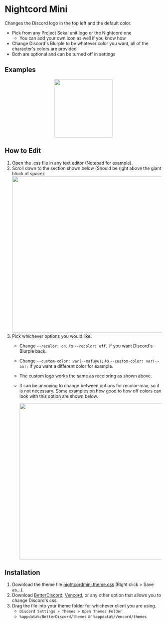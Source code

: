 # Nightcord Mini

Changes the Discord logo in the top left and the default color.
- Pick from any Project Sekai unit logo or the Nightcord one
    - You can add your own icon as well if you know how
- Change Discord's Blurple to be whatever color you want, all of the character's colors are provided 
- Both are optional and can be turned off in settings

## Examples
<img height=187 src="https://raw.githubusercontent.com/dabluee/discord-themes/refs/heads/main/prsk/assets/logoexample.png" style="display: block; margin: 0 auto">

## How to Edit
1. Open the .css file in any text editor (Notepad for example).
2. Scroll down to the section shown below (Should be right above the giant block of space).
    <img width=500 src="https://raw.githubusercontent.com/dabluee/discord-themes/refs/heads/main/prsk/assets/nightcordoptions.png">
3. Pick whichever options you would like.
    - Change `--recolor: on;` to `--recolor: off;` if you want Discord's Blurple back.
    - Change `--custom-color: var(--mafuyu);` to `--custom-color: var(--an);` if you want a different color for example.
    - The custom logo works the same as recoloring as shown above.
    - It can be annoying to change between options for recolor-max, so it is not necessary. Some examples on how good to how off colors can look with this option are shown below.

        <img width=500 src="https://raw.githubusercontent.com/dabluee/discord-themes/refs/heads/main/prsk/assets/blurpleexample.png">

## Installation

1. Download the theme file [nightcordmini.theme.css](https://raw.githubusercontent.com/dabluee/discord-themes/refs/heads/main/prsk/nightcordmini.theme.css) (Right click > Save as...).
2. Download [BetterDiscord](https://betterdiscord.app/), [Vencord](https://vencord.dev/), or any other option that allows you to change Discord's css.
2. Drag the file into your theme folder for whichever client you are using.
    - `Discord Settings > Themes > Open Themes Folder`
    - `%appdata%/BetterDiscord/themes` or `%appdata%/Vencord/themes`